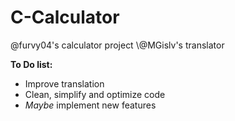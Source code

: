 # C-Calculator
@furvy04's calculator project
\\@MGislv's translator

  **To Do list:**
* Improve translation
* Clean, simplify and optimize code
* *Maybe* implement new features
